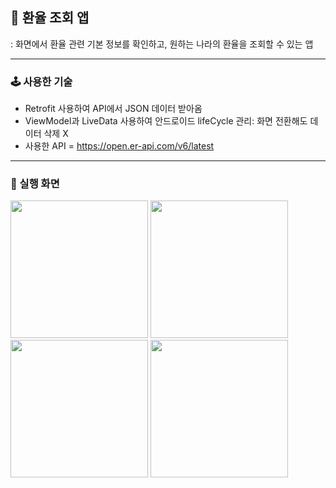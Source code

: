 ## 💸 환율 조회 앱

: 화면에서 환율 관련 기본 정보를 확인하고, 원하는 나라의 환율을 조회할 수 있는 앱

---

### 🕹️ 사용한 기술

- Retrofit 사용하여 API에서 JSON 데이터 받아옴
- ViewModel과 LiveData 사용하여 안드로이드 lifeCycle 관리: 화면 전환해도 데이터 삭제 X
- 사용한 API = https://open.er-api.com/v6/latest

---

### 🎥 실행 화면

<img src = "https://github.com/saesang/android-practice/assets/86196342/e79ce047-6aae-4a27-b6f9-15755c2e2412.png" width="220">
<img src = "https://github.com/saesang/android-practice/assets/86196342/73ab0374-4d16-433a-aa8c-98a2e29ff992.png" width="220">
<img src = "https://github.com/saesang/android-practice/assets/86196342/be641b17-dbb8-47e5-9d5a-a0453d998db6.png" width="220">
<img src = "https://github.com/saesang/android-practice/assets/86196342/db1a13dc-779a-4260-b9eb-e3dd1e315b31.png" width="220">
